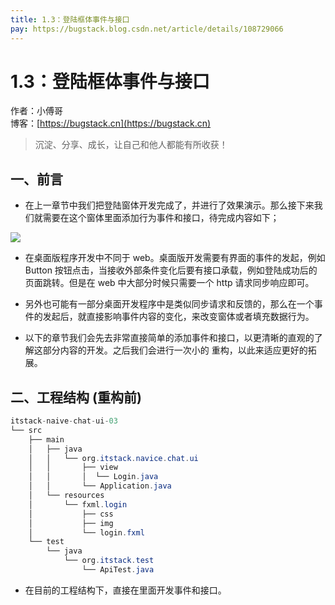 ```yaml
---
title: 1.3：登陆框体事件与接口
pay: https://bugstack.blog.csdn.net/article/details/108729066
---
```


# 1.3：登陆框体事件与接口

作者：小傅哥
<br/>博客：[https://bugstack.cn](https://bugstack.cn)

>沉淀、分享、成长，让自己和他人都能有所收获！

## 一、前言

- 在上一章节中我们把登陆窗体开发完成了，并进行了效果演示。那么接下来我们就需要在这个窗体里面添加行为事件和接口，待完成内容如下；

![](/images/article/project/im/project-im-1.3-01.png)

- 在桌面版程序开发中不同于 web。桌面版开发需要有界面的事件的发起，例如 Button 按钮点击，当接收外部条件变化后要有接口承载，例如登陆成功后的页面跳转。但是在 web 中大部分时候只需要一个 http 请求同步响应即可。

- 另外也可能有一部分桌面开发程序中是类似同步请求和反馈的，那么在一个事件的发起后，就直接影响事件内容的变化，来改变窗体或者填充数据行为。

- 以下的章节我们会先去非常直接简单的添加事件和接口，以更清晰的直观的了解这部分内容的开发。之后我们会进行一次小的 重构，以此来适应更好的拓展。

## 二、工程结构 (重构前)

```java
itstack-naive-chat-ui-03
└── src
    ├── main
    │   ├── java
    │   │   └── org.itstack.navice.chat.ui
    │   │       ├── view
    │   │       │  └── Login.java
    │   │       └── Application.java
    │   └── resources
    │       └── fxml.login
    │           ├── css
    │           ├── img
    │           └── login.fxml
    └── test
        └── java
            └── org.itstack.test
                └── ApiTest.java
```

- 在目前的工程结构下，直接在里面开发事件和接口。